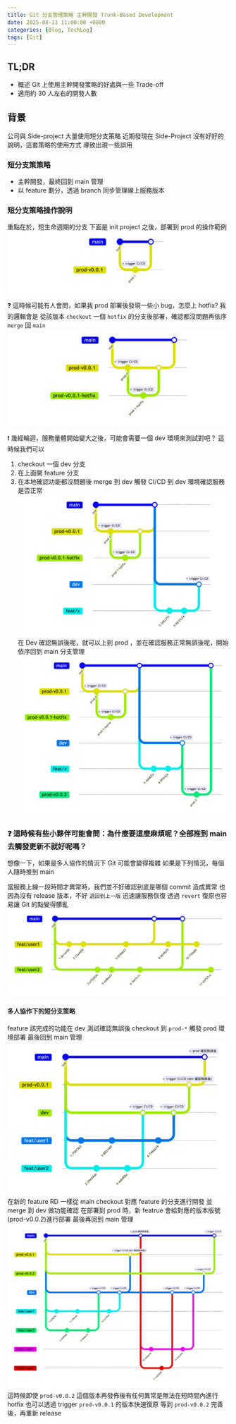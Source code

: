 ```yaml
---
title: Git 分支管理策略 主幹開發 Trunk-Based Development
date: 2025-08-11 11:00:00 +0800
categories: [Blog, TechLog]
tags: [Git]
---
```


## TL;DR
- 概述 Git 上使用主幹開發策略的好處與一些 Trade-off
- 適用約 30 人左右的開發人數

## 背景
公司與 Side-project 大量使用短分支策略
近期發現在 Side-Project 沒有好好的說明，這套策略的使用方式
導致出現一些誤用

### 短分支策策略
- 主幹開發，最終回到 main 管理
- 以 feature 劃分，透過 branch 同步管理線上服務版本

### 短分支策略操作說明
重點在於，短生命週期的分支
下面是 init project 之後，部署到 prod 的操作範例
![init](../assets/post/trunk-base-development/init.png)

❓ 這時候可能有人會問，如果我 prod 部署後發現一些小 bug，怎麼上 hotfix?
我的邏輯會是
從該版本 `checkout` 一個 `hotfix` 的分支後部署，確認都沒問題再依序 `merge` 回 `main`
![prod-hotfix](../assets/post/trunk-base-development/prod-hotfix.png)

❗ 幾經輪迴，服務量體開始變大之後，可能會需要一個 dev 環境來測試對吧？
這時候我們可以
1. checkout 一個 dev 分支
2. 在上面開 feature 分支
3. 在本地確認功能都沒問題後 merge 到 dev 觸發 CI/CD 到 dev 環境確認服務是否正常
![add-branch-dev](../assets/post/trunk-base-development/add-branch-dev.png)
在 Dev 確認無誤後呢，就可以上到 prod ，並在確認服務正常無誤後呢，開始依序回到 main 分支管理
![dev-prod-flow](../assets/post/trunk-base-development/dev-prod-flow.png)

### ❓ 這時候有些小夥伴可能會問：為什麼要這麼麻煩呢？全部推到 main 去觸發更新不就好呢嗎？
想像一下，如果是多人協作的情況下 Git 可能會變得複雜
如果是下列情況，每個人隨時推到 main

當服務上線一段時間才異常時，我們並不好確認到底是哪個 commit 造成異常
也因為沒有 release 版本，不好 `退回到上一版` 迅速讓服務恢復
透過 `revert` 復原也容易讓 Git 的點變得髒亂
![main-annoying](../assets/post/trunk-base-development/main-annoying.png)
#### 多人協作下的短分支策略
feature 該完成的功能在 dev 測試確認無誤後
checkout 到 `prod-*` 觸發 prod 環境部署
最後回到 main 管理
![rds-dev-flow](../assets/post/trunk-base-development/rds-dev-flow.png)
在新的 feature
RD 一樣從 main checkout 對應 feature 的分支進行開發
並 merge 到 dev 做功能確認
在部署到 prod 時，新 featrue 會給對應的版本版號(prod-v0.0.2)進行部署
最後再回到 main 管理
![rds-dev-flow-with-feature](../assets/post/trunk-base-development/rds-dev-flow-with-feature.png)
這時候即使 `prod-v0.0.2` 這個版本再發佈後有任何異常是無法在短時間內進行 hotfix
也可以透過 trigger `prod-v0.0.1` 的版本快速復原
等到 `prod-v0.0.2` 完善後，再重新 release
